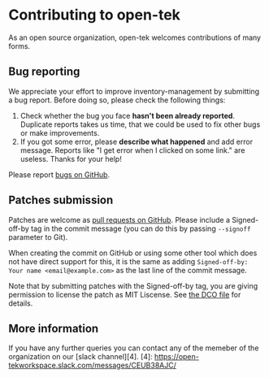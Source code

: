 # Contributing to open-tek

As an open source organization, open-tek welcomes contributions of many forms.

## Bug reporting

We appreciate your effort to improve inventory-management by submitting a bug report. Before doing so, please check the following things: 

1. Check whether the bug you face **hasn't been already reported**. Duplicate reports takes us time, that we could be used to fix other bugs or make improvements. 
3. If you got some error, please **describe what happened** and add error message. Reports like "I get error when I clicked on some link." are useless. 
Thanks for your help! 

Please report [bugs on GitHub][1].

[1]: https://github.com/Open-Tek/inventory-management/issues/new

## Patches submission

Patches are welcome as [pull requests on GitHub][2].  Please include a
Signed-off-by tag in the commit message (you can do this by passing `--signoff`
parameter to Git). 

When creating the commit on GitHub or using some other tool which does not have
direct support for this, it is the same as adding 
`Signed-off-by: Your name <email@example.com>`
as the last line of the commit message.

Note that by submitting patches with the Signed-off-by tag, you are giving
permission to license the patch as MIT Liscense.  See [the DCO file][3] for
details.


[2]: https://github.com/Open-Tek/inventory-management/pulls
[3]: https://github.com/Open-Tek/inventory-management/master/DCO

## More information

If you have any further queries you can contact any of the memeber of the organization on our [slack channel][4].
[4]: https://open-tekworkspace.slack.com/messages/CEUB38AJC/